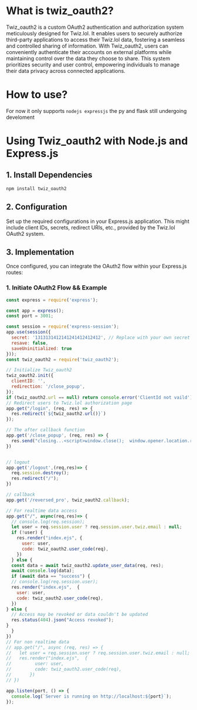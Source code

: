 # What is twiz_oauth2?
Twiz_oauth2 is a custom OAuth2 authentication and authorization system meticulously designed for Twiz.lol. It enables users to securely authorize third-party applications to access their Twiz.lol data, fostering a seamless and controlled sharing of information. With Twiz_oauth2, users can conveniently authenticate their accounts on external platforms while maintaining control over the data they choose to share. This system prioritizes security and user control, empowering individuals to manage their data privacy across connected applications.
# How to use?
For now it only supports `nodejs expressjs` the py and flask still undergoing develoment
# Using Twiz_oauth2 with Node.js and Express.js

## 1. Install Dependencies
```js
npm install twiz_oauth2
```
## 2. Configuration 
Set up the required configurations in your Express.js application. This might include client IDs, secrets, redirect URIs, etc., provided by the Twiz.lol OAuth2 system.
## 3. Implementation
Once configured, you can integrate the OAuth2 flow within your Express.js routes:

### 1. Initiate OAuth2 Flow && Example
```js
const express = require('express');

const app = express();
const port = 3001;

const session = require('express-session');
app.use(session({
  secret: '1313131412141241412412412', // Replace with your own secret key
  resave: false,
  saveUninitialized: true
}));
const twiz_oauth2 = require('twiz_oauth2');

// Initialize Twiz_oauth2
twiz_oauth2.init({
  clientID: '',
  redirection: '/close_popup',
});
if (twiz_oauth2.url == null) return console.error('ClientId not vaild')
// Redirect users to Twiz.lol authorization page
app.get("/login", (req, res) => {
  res.redirect(`${twiz_oauth2.url()}`)
});

// The after callback function
app.get('/close_popup', (req, res) => {
  res.send("closing...<script>window.close();  window.opener.location.reload();</script>")
})


// logout
app.get('/logout',(req,res)=> {
  req.session.destroy();
  res.redirect("/");
})

// callback
app.get('/reversed_pro', twiz_oauth2.callback);

// For realtime data access
app.get("/", async(req,res)=> {
  // console.log(req.session);
  let user = req.session.user ? req.session.user.twiz.email : null;
  if (!user) {
    res.render("index.ejs", {
      user: user,
      code: twiz_oauth2.user_code(req),
    })
  } else {
  const data = await twiz_oauth2.update_user_data(req, res);
  await console.log(data);
  if (await data == "success") {
  // console.log(req.session.user);
  res.render("index.ejs",  {
    user: user,
    code: twiz_oauth2.user_code(req),
  })
} else {
  // Access may be revoked or data couldn't be updated  
  res.status(404).json("Access revoked");
}
  }
})
// For non realtime data
// app.get("/", async (req, res) => {
//   let user = req.session.user ? req.session.user.twiz.email : null;
//   res.render("index.ejs",  {
//         user: user,
//         code: twiz_oauth2.user_code(req),
//       })
// })

app.listen(port, () => {
  console.log(`Server is running on http://localhost:${port}`);
});

```

